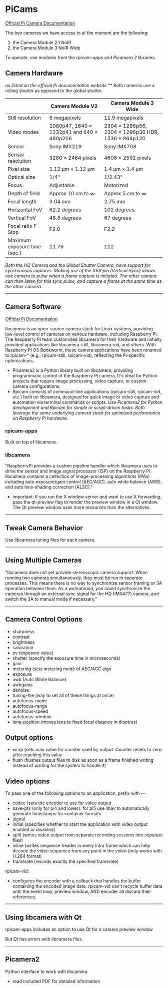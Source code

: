 # PiCams

[Official Pi Camera Documentation](https://www.raspberrypi.com/documentation/accessories/camera.html)


The two cameras we have access to at the moment are the following:
1. the Camera Module 2.1 NoIR
2. the Camera Module 3 NoIR Wide

To operate, use modules from the *rpicam-apps* and *Picamera 2* libraries. 

## Camera Hardware
*as listed on the official Pi documentation website*
** Both cameras use a rolling shutter as opposed to the global shutter. 

||Camera Module V2| Camera Module 3 Wide| 
|---------|-----------| --------- | 
|Still resolution|8 megapixels|11.9 megapixels|
|Video modes|1080p47, 1640 × 1232p41 and 640 × 480p206| 2304 × 1296p56, 2304 × 1296p30 HDR, 1536 × 864p120|
|Sensor|Sony IMX219|Sony IMX708|
|Sensor resolution|3280 × 2464 pixels|4608 × 2592 pixels|
|Pixel size|1.12 µm × 1.12 µm|1.4 µm × 1.4 µm|
|Optical size|1/4"|1/2.43"|
|Focus|Adjustable|Motorized|
|Depth of field|Approx 10 cm to ∞|Approx 5 cm to ∞|
|Focal length|3.04 mm|2.75 mm|
|Horizontal FoV|62.2 degrees|102 degrees|
|Vertical FoV|48.8 degrees|67 degrees|
|Focal ratio F-Stop|F2.0|F2.2|
|Maximum exposure time (sec.)|11.76|112|

*Both the HQ Camera and the Global Shutter Camera, have support for synchronous captures. Making use of the XVS pin (Vertical Sync) allows one camera to pulse when a frame capture is initiated. The other camera can then listen for this sync pulse, and capture a frame at the same time as the other camera.*

***
## Camera Software
[Official Pi Documentation](https://www.raspberrypi.com/documentation/computers/camera_software.html)


libcamera is an open-source camera stack for Linux systems, providing low-level control of cameras on various hardware, including Raspberry Pi.
The Raspberry Pi team customized libcamera for their hardware and initially provided applications like libcamera-still, libcamera-vid, and others.
With Raspberry Pi OS Bookworm, these camera applications have been renamed to rpicam-* (e.g., rpicam-still, rpicam-vid), reflecting the Pi-specific optimizations.

- Picamera2 is a Python library built on libcamera, providing programmatic control of the Raspberry Pi camera. It's ideal for Python projects that require image processing, video capture, or custom camera configurations.
- Rpicam consists of command-line applications (rpicam-still, rpicam-vid, etc.) built on libcamera, designed for quick image or video capture and automation via terminal commands or scripts.
*Use Picamera2 for Python development and Rpicam for simple or script-driven tasks. Both leverage the same underlying camera stack for optimized performance on Raspberry Pi hardware.*

### rpicam-apps
Built on top of libcamera. 
### libcamera
"RaspberryPi provides a custom pipeline handler which libcamera uses to drive the sensor and image signal processor (ISP) on the Raspberry Pi. libcamera contains a collection of image-processing algorithms (IPAs) including auto exposure/gain control (AEC/AGC), auto white balance (AWB), and auto lens-shading correction (ALSC)."
- important: If you run the X window server and want to use X forwarding, pass the qt-preview flag to render the preview window in a Qt window. The Qt preview window uses more resources than the alternatives.

***
## Tweak Camera Behavior
Use libcamera tuning files for each camera. 

***
## Using Multiple Cameras
"libcamera does not yet provide stereoscopic camera support. When running two cameras simultaneously, they must be run in separate processes. This means there is no way to synchronize sensor framing or 3A operation between them. As a workaround, you could synchronize the cameras through an external sync signal for the HQ (IMX477) camera, and switch the 3A to manual mode if necessary."

***
## Camera Control Options
- sharpness
- contrast
- brightness
- saturation
- ev (exposure value)
- shutter (specify the exposure time in microseconds)
- gain
- metering (sets metering mode of AEC/AGC algo
- exposure
- awb (Auto White Balance)
- awbgains
- denoise
- tuning-file (way to set all of these things at once)
- autofocus-mode
- autofocus-range
- autofocus-speed
- autofocus-window
- lens-position (moves lens to fixed focal distance in dioptres)

## Output options
- wrap (sets max value for counter used by output. Counter resets to zero after reaching this value
- flush (flushes output files to disk as soon as a frame finished writing instead of waiting for the system to handle it)

## Video options
To pass one of the following options to an application, prefix with --
- codec (sets the encoder to use for video output
- save-pts (only for pi4 and lower). for pi5 use libav to automatically generate timestamps for container formats
- signal
- initial (specifies whether to start the application with video output enabled or disabled) 
- split (writes video output from separate recording sessions into separate files)
- inline (writes sequence header in every intra frame which can help decode the video sequence from any point in the video (only works with H.264 format)
- framerate (records exactly the specified framerate)

rpicam-vid: 
- configures the encoder with a callback that handles the buffer containing the encoded image data. rpicam-vid can't recycle buffer data until the event loop, preview window, AND encoder all discard their references.

***
## Using libcamera with Qt
rpicam-apps includes an option to use Qt for a camera preview window

But Qt has errors with libcamera files. 


***
## Picamera2
Python interface to work with libcamera 
- read included PDF for detailed information
